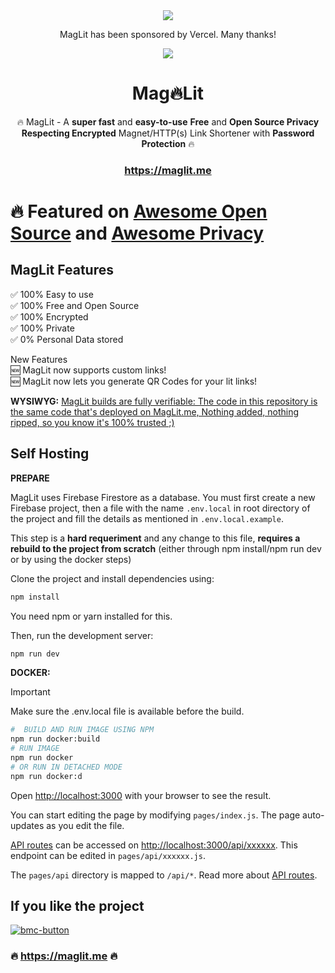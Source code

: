 <div align="center"><a href="https://vercel.com/?utm_source=mag-lit&utm_campaign=oss"><img src="https://user-images.githubusercontent.com/25067102/178521042-fc564081-9b44-4988-aa80-eb53f57642d5.svg" /></a>

MagLit has been sponsored by Vercel. Many thanks!

</div>
<div align="center"><img src="https://user-images.githubusercontent.com/25067102/165503689-d1d9eb36-7f00-423b-bf38-89698deb9d3e.jpg" />
</div>

<div align="center">
<h1>Mag🔥Lit</h1>

🔥 MagLit - A **super fast** and **easy-to-use** **Free** and **Open Source Privacy Respecting Encrypted** Magnet/HTTP(s) Link Shortener with **Password Protection** 🔥

### https://maglit.me

</div>

# 🔥 Featured on [Awesome Open Source](https://awesomeopensource.com/) and [Awesome Privacy](https://github.com/pluja/awesome-privacy#link-shorteners)

## MagLit Features

✅ 100% Easy to use\
✅ 100% Free and Open Source\
✅ 100% Encrypted\
✅ 100% Private\
✅ 0% Personal Data stored

New Features  
🆕 MagLit now supports custom links!  
🆕 MagLit now lets you generate QR Codes for your lit links!

**WYSIWYG:** [MagLit builds are fully verifiable: The code in this repository is the same code that's deployed on MagLit.me, Nothing added, nothing ripped, so you know it's 100% trusted ;) ](https://github.com/NayamAmarshe/MagLit/deployments)

## Self Hosting

**PREPARE**

MagLit uses Firebase Firestore as a database. You must first create a new Firebase project, then a file with the name `.env.local` in root directory of the project and fill the details as mentioned in `.env.local.example`.

This step is a **hard requeriment** and any change to this file, **requires a rebuild to the project from scratch** (either through npm install/npm run dev or by using the docker steps)

Clone the project and install dependencies using:

```bash
npm install
```

You need npm or yarn installed for this.

Then, run the development server:

```bash
npm run dev
```

**DOCKER:**

> [!IMPORTANT]
> Make sure the .env.local file is available before the build.

```bash
#  BUILD AND RUN IMAGE USING NPM
npm run docker:build
# RUN IMAGE
npm run docker
# OR RUN IN DETACHED MODE
npm run docker:d
```

Open [http://localhost:3000](http://localhost:3000) with your browser to see the result.

You can start editing the page by modifying `pages/index.js`. The page auto-updates as you edit the file.

[API routes](https://nextjs.org/docs/api-routes/introduction) can be accessed on [http://localhost:3000/api/xxxxxx](http://localhost:3000/api/xxxxxx). This endpoint can be edited in `pages/api/xxxxxx.js`.

The `pages/api` directory is mapped to `/api/*`. Read more about [API routes](https://nextjs.org/docs/api-routes/introduction).

## If you like the project

<a href="https://www.buymeacoffee.com/fossisthefuture">
<img alt="bmc-button" src="https://user-images.githubusercontent.com/25067102/154570688-9e143f2b-fee3-4b05-a9d2-a7a3013b2b51.png" />
</a>

### 🔥 https://maglit.me 🔥
